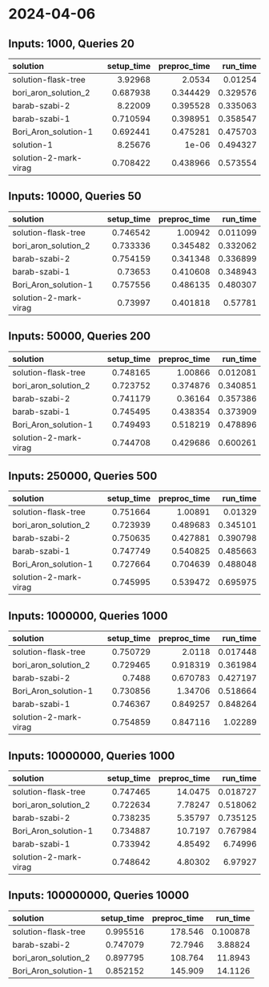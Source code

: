 # 2024-04-06

## Inputs: 1000, Queries 20

| solution              |   setup_time |   preproc_time |   run_time |
|:----------------------|-------------:|---------------:|-----------:|
| solution-flask-tree   |     3.92968  |       2.0534   |   0.01254  |
| bori_aron_solution_2  |     0.687938 |       0.344429 |   0.329576 |
| barab-szabi-2         |     8.22009  |       0.395528 |   0.335063 |
| barab-szabi-1         |     0.710594 |       0.398951 |   0.358547 |
| Bori_Aron_solution-1  |     0.692441 |       0.475281 |   0.475703 |
| solution-1            |     8.25676  |       1e-06    |   0.494327 |
| solution-2-mark-virag |     0.708422 |       0.438966 |   0.573554 |

## Inputs: 10000, Queries 50

| solution              |   setup_time |   preproc_time |   run_time |
|:----------------------|-------------:|---------------:|-----------:|
| solution-flask-tree   |     0.746542 |       1.00942  |   0.011099 |
| bori_aron_solution_2  |     0.733336 |       0.345482 |   0.332062 |
| barab-szabi-2         |     0.754159 |       0.341348 |   0.336899 |
| barab-szabi-1         |     0.73653  |       0.410608 |   0.348943 |
| Bori_Aron_solution-1  |     0.757556 |       0.486135 |   0.480307 |
| solution-2-mark-virag |     0.73997  |       0.401818 |   0.57781  |

## Inputs: 50000, Queries 200

| solution              |   setup_time |   preproc_time |   run_time |
|:----------------------|-------------:|---------------:|-----------:|
| solution-flask-tree   |     0.748165 |       1.00866  |   0.012081 |
| bori_aron_solution_2  |     0.723752 |       0.374876 |   0.340851 |
| barab-szabi-2         |     0.741179 |       0.36164  |   0.357386 |
| barab-szabi-1         |     0.745495 |       0.438354 |   0.373909 |
| Bori_Aron_solution-1  |     0.749493 |       0.518219 |   0.478896 |
| solution-2-mark-virag |     0.744708 |       0.429686 |   0.600261 |

## Inputs: 250000, Queries 500

| solution              |   setup_time |   preproc_time |   run_time |
|:----------------------|-------------:|---------------:|-----------:|
| solution-flask-tree   |     0.751664 |       1.00891  |   0.01329  |
| bori_aron_solution_2  |     0.723939 |       0.489683 |   0.345101 |
| barab-szabi-2         |     0.750635 |       0.427881 |   0.390798 |
| barab-szabi-1         |     0.747749 |       0.540825 |   0.485663 |
| Bori_Aron_solution-1  |     0.727664 |       0.704639 |   0.488048 |
| solution-2-mark-virag |     0.745995 |       0.539472 |   0.695975 |

## Inputs: 1000000, Queries 1000

| solution              |   setup_time |   preproc_time |   run_time |
|:----------------------|-------------:|---------------:|-----------:|
| solution-flask-tree   |     0.750729 |       2.0118   |   0.017448 |
| bori_aron_solution_2  |     0.729465 |       0.918319 |   0.361984 |
| barab-szabi-2         |     0.7488   |       0.670783 |   0.427197 |
| Bori_Aron_solution-1  |     0.730856 |       1.34706  |   0.518664 |
| barab-szabi-1         |     0.746367 |       0.849257 |   0.848264 |
| solution-2-mark-virag |     0.754859 |       0.847116 |   1.02289  |

## Inputs: 10000000, Queries 1000

| solution              |   setup_time |   preproc_time |   run_time |
|:----------------------|-------------:|---------------:|-----------:|
| solution-flask-tree   |     0.747465 |       14.0475  |   0.018727 |
| bori_aron_solution_2  |     0.722634 |        7.78247 |   0.518062 |
| barab-szabi-2         |     0.738235 |        5.35797 |   0.735125 |
| Bori_Aron_solution-1  |     0.734887 |       10.7197  |   0.767984 |
| barab-szabi-1         |     0.733942 |        4.85492 |   6.74996  |
| solution-2-mark-virag |     0.748642 |        4.80302 |   6.97927  |

## Inputs: 100000000, Queries 10000

| solution             |   setup_time |   preproc_time |   run_time |
|:---------------------|-------------:|---------------:|-----------:|
| solution-flask-tree  |     0.995516 |       178.546  |   0.100878 |
| barab-szabi-2        |     0.747079 |        72.7946 |   3.88824  |
| bori_aron_solution_2 |     0.897795 |       108.764  |  11.8943   |
| Bori_Aron_solution-1 |     0.852152 |       145.909  |  14.1126   |